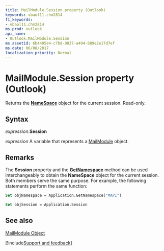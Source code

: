 ```yaml
---
title: MailModule.Session property (Outlook)
keywords: vbaol11.chm2814
f1_keywords:
- vbaol11.chm2814
ms.prod: outlook
api_name:
- Outlook.MailModule.Session
ms.assetid: 6b4405e4-c7b8-9837-a494-889e2e17d7ef
ms.date: 06/08/2017
localization_priority: Normal
---
```



# MailModule.Session property (Outlook)

Returns the  **[NameSpace](Outlook.NameSpace.md)** object for the current session. Read-only.


## Syntax

_expression_.**Session**

_expression_ A variable that represents a [MailModule](Outlook.MailModule.md) object.


## Remarks

The  **Session** property and the **[GetNamespace](Outlook.Application.GetNamespace.md)** method can be used interchangeably to obtain the **NameSpace** object for the current session. Both members serve the same purpose. For example, the following statements perform the same function:


```vb
Set objNamespace = Application.GetNamespace("MAPI") 
```


```vb
Set objSession = Application.Session
```


## See also


[MailModule Object](Outlook.MailModule.md)

[!include[Support and feedback](~/includes/feedback-boilerplate.md)]